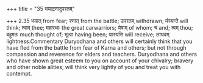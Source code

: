 +++
title = "35 भयाद्रणादुपरतम्"

+++
2.35 भयात् from fear; रणात् from the battle; उपरतम् withdrawn; मंस्यन्ते
will think; त्वाम् thee; महारथाः the great carwarriors; येषाम् of whom;
च and; त्वम् thou; बहुमतः much thought of; भूत्वा having been; यास्यसि
will receive; लाघवम् lightness.Commentary Duryodhana and others will
certainly think that you have fled from the battle from fear of Karna
and others; but not through compassion and reverence for elders and
teachers. Duryodhana and others who have shown great esteem to you on
account of your chivalry; bravery and other noble alities; will think
very lightly of you and treat you with contempt.
